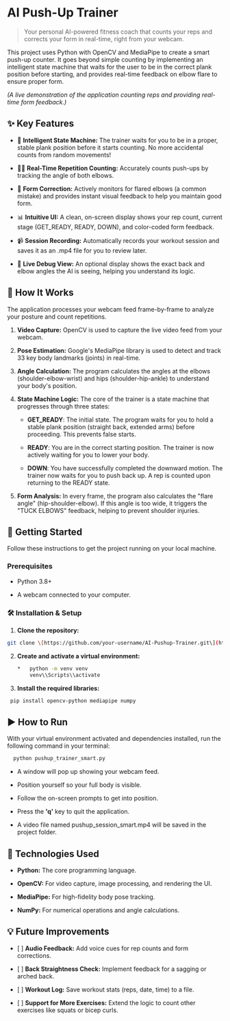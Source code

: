 AI Push-Up Trainer
==================

> Your personal AI-powered fitness coach that counts your reps and corrects your form in real-time, right from your webcam.

This project uses Python with OpenCV and MediaPipe to create a smart push-up counter. It goes beyond simple counting by implementing an intelligent state machine that waits for the user to be in the correct plank position before starting, and provides real-time feedback on elbow flare to ensure proper form.

_(A live demonstration of the application counting reps and providing real-time form feedback.)_

✨ Key Features
--------------

*   🧠 **Intelligent State Machine:** The trainer waits for you to be in a proper, stable plank position before it starts counting. No more accidental counts from random movements!
    
*   🏋️‍♂️ **Real-Time Repetition Counting:** Accurately counts push-ups by tracking the angle of both elbows.
    
*   💪 **Form Correction:** Actively monitors for flared elbows (a common mistake) and provides instant visual feedback to help you maintain good form.
    
*   📊 **Intuitive UI:** A clean, on-screen display shows your rep count, current stage (GET\_READY, READY, DOWN), and color-coded form feedback.
    
*   📹 **Session Recording:** Automatically records your workout session and saves it as an .mp4 file for you to review later.
    
*   🐛 **Live Debug View:** An optional display shows the exact back and elbow angles the AI is seeing, helping you understand its logic.
    

🧠 How It Works
---------------

The application processes your webcam feed frame-by-frame to analyze your posture and count repetitions.

1.  **Video Capture:** OpenCV is used to capture the live video feed from your webcam.
    
2.  **Pose Estimation:** Google's MediaPipe library is used to detect and track 33 key body landmarks (joints) in real-time.
    
3.  **Angle Calculation:** The program calculates the angles at the elbows (shoulder-elbow-wrist) and hips (shoulder-hip-ankle) to understand your body's position.
    
4.  **State Machine Logic:** The core of the trainer is a state machine that progresses through three states:
    
    *   **GET\_READY**: The initial state. The program waits for you to hold a stable plank position (straight back, extended arms) before proceeding. This prevents false starts.
        
    *   **READY**: You are in the correct starting position. The trainer is now actively waiting for you to lower your body.
        
    *   **DOWN**: You have successfully completed the downward motion. The trainer now waits for you to push back up. A rep is counted upon returning to the READY state.
        
5.  **Form Analysis:** In every frame, the program also calculates the "flare angle" (hip-shoulder-elbow). If this angle is too wide, it triggers the "TUCK ELBOWS" feedback, helping to prevent shoulder injuries.
    

🚀 Getting Started
------------------

Follow these instructions to get the project running on your local machine.

### Prerequisites

*   Python 3.8+
    
*   A webcam connected to your computer.
    

### 🛠️ Installation & Setup

1. **Clone the repository:**

```bash
git clone \[https://github.com/your-username/AI-Pushup-Trainer.git\](https://github.com/your-username/AI-Pushup-Trainer.git)cd AI-Pushup-Trainer
```
    
2.  **Create and activate a virtual environment:**
    
    ```bash
    *   python -m venv venv
        venv\\Scripts\\activate
     ```

    
        
3. **Install the required libraries:**

```bash
 pip install opencv-python mediapipe numpy
   ``` 

▶️ How to Run
-------------

With your virtual environment activated and dependencies installed, run the following command in your terminal:

```bash
  python pushup_trainer_smart.py   
  ```

*   A window will pop up showing your webcam feed.
    
*   Position yourself so your full body is visible.
    
*   Follow the on-screen prompts to get into position.
    
*   Press the **'q'** key to quit the application.
    
*   A video file named pushup\_session\_smart.mp4 will be saved in the project folder.
    

🔧 Technologies Used
--------------------

*   **Python:** The core programming language.
    
*   **OpenCV:** For video capture, image processing, and rendering the UI.
    
*   **MediaPipe:** For high-fidelity body pose tracking.
    
*   **NumPy:** For numerical operations and angle calculations.
    

💡 Future Improvements
----------------------

*   \[ \] **Audio Feedback:** Add voice cues for rep counts and form corrections.
    
*   \[ \] **Back Straightness Check:** Implement feedback for a sagging or arched back.
    
*   \[ \] **Workout Log:** Save workout stats (reps, date, time) to a file.
    
*   \[ \] **Support for More Exercises:** Extend the logic to count other exercises like squats or bicep curls.